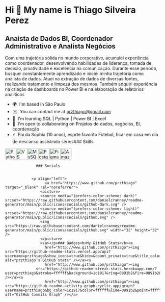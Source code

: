 Hi 👋 My name is Thiago Silveira Perez
======================================

Anaista de Dados BI, Coordenador Administrativo e Analista Negócios
-------------------------------------------------------------------

Com uma trajetória sólida no mundo corporativo, acumulei experiência como coordenador, desenvolvendo habilidades de liderança, tomada de decisão, proatividade e excelência na comunicação. Durante esse período, busquei constantemente aprendizado e iniciei minha trajetória como analista de dados. Atuei na extração de dados de diversas fontes, realizando tratamento e limpeza dos mesmos. Também adquiri experiência na criação de dashboards no Power BI e na elaboração de relatórios analíticos

*   🌍  I'm based in São Paulo
*   ✉️  You can contact me at [przthiago@gmail.com](mailto:przthiago@gmail.com)
*   🧠  I'm learning SQL | Python | Power BI | Excel
*   🤝  I'm open to collaborating on Projetos de dados, negócios, BI, coordenação
*   ⚡  Pai da Sophia (10 anos), esprte favorito Futebol, ficar em casa em dia de descanso assistindo séries### Skills 
<p align="left">
<a href="https://www.python.org/" target="_blank" rel="noreferrer"><img src="https://raw.githubusercontent.com/danielcranney/readme-generator/main/public/icons/skills/python-colored.svg" width="36" height="36" alt="Python" /></a><a href="https://code.visualstudio.com/" target="_blank" rel="noreferrer"><img src="https://raw.githubusercontent.com/danielcranney/readme-generator/main/public/icons/skills/visualstudiocode.svg" width="36" height="36" alt="VS Code" /></a><a href="https://www.mysql.com/" target="_blank" rel="noreferrer"><img src="https://raw.githubusercontent.com/danielcranney/readme-generator/main/public/icons/skills/mysql-colored.svg" width="36" height="36" alt="MySQL" /></a><a href="https://www.postgresql.org/" target="_blank" rel="noreferrer"><img src="https://raw.githubusercontent.com/danielcranney/readme-generator/main/public/icons/skills/postgresql-colored.svg" width="36" height="36" alt="PostgreSQL" /></a><a href="https://www.figma.com/" target="_blank" rel="noreferrer"><img src="https://raw.githubusercontent.com/danielcranney/readme-generator/main/public/icons/skills/figma-colored.svg" width="36" height="36" alt="Figma" /></a><a href="https://aws.amazon.com" target="_blank" rel="noreferrer"><img src="https://raw.githubusercontent.com/danielcranney/readme-generator/main/public/icons/skills/aws-colored.svg" width="36" height="36" alt="Amazon Web Services" /></a>
                    </p>
                    
                  ### Socials
                  
                  
                <p align="left">
                      <a href="https://www.github.com/przthiago" target="_blank" rel="noreferrer">
                    <picture>
                    <source media="(prefers-color-scheme: dark)" srcset="https://raw.githubusercontent.com/danielcranney/readme-generator/main/public/icons/socials/github-dark.svg" />
                    <source media="(prefers-color-scheme: light)" srcset="https://raw.githubusercontent.com/danielcranney/readme-generator/main/public/icons/socials/github.svg" />
                    <img src="https://raw.githubusercontent.com/danielcranney/readme-generator/main/public/icons/socials/github.svg" width="32" height="32" />
                    </picture>
                    </a></p>### Badges<b>My GitHub Stats</b><a
                      href="http://www.github.com/przthiago"><img src="https://github-readme-stats.vercel.app/api?username=przthiago&show_icons=true&hide=&count_private=true&title_color=0891b2&text_color=ffffff&icon_color=0891b2&bg_color=1c1917&hide_border=true&show_icons=true" alt="przthiago's GitHub stats" /></a><a
                      href="http://www.github.com/przthiago"><img
                  src="https://github-readme-streak-stats.herokuapp.com/?user=przthiago&stroke=ffffff&background=1c1917&ring=0891b2&fire=0891b2&currStreakNum=ffffff&currStreakLabel=0891b2&sideNums=ffffff&sideLabels=ffffff&dates=ffffff&hide_border=true" /></a><a
                      href="http://www.github.com/przthiago"><img src="https://github-readme-activity-graph.cyclic.app/graph?username=przthiago&bg_color=1c1917&color=ffffff&line=0891b2&point=ffffff&area_color=1c1917&area=true&hide_border=true&custom_title=GitHub%20Commits%20Graph" alt="GitHub Commits Graph" /></a>
